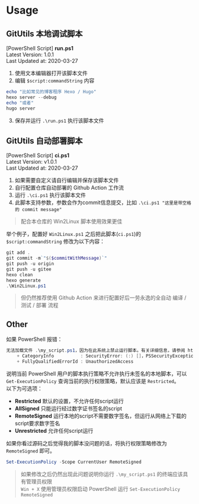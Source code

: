 # Usage
## GitUtils 本地调试脚本
[PowerShell Script] **run.ps1**  
Latest Version: 1.0.1  
Last Updated at: 2020-03-27  

1. 使用文本编辑器打开该脚本文件  
2. 编辑 `$script:commandString` 内容  
```powershell
echo "比如常见的博客程序 Hexo / Hugo"
hexo server --debug
echo "或者"
hugo server
```
3. 保存并运行 `.\run.ps1` 执行该脚本文件  

## GitUtils 自动部署脚本
[PowerShell Script] **ci.ps1**  
Latest Version: v1.0.1  
Last Updated at: 2020-03-27  

1. 如果需要自定义请自行编辑并保存该脚本文件  
2. 自行配置仓库自动部署的 Github Action 工作流  
3. 运行 `.\ci.ps1` 执行该脚本文件  
4. 此脚本支持参数，参数会作为commit信息提交，比如 `.\ci.ps1 "这里是带空格 的 commit message"`  

> 配合本仓库的 Win2Linux 脚本使用效果更佳  

举个例子，配置好 `Win2Linux.ps1` 之后把此脚本(`ci.ps1`)的 `$script:commandString` 修改为以下内容：  
```powershell
git add .
git commit -m`"$($commitWithMessage)`"
git push -u origin
git push -u gitee
hexo clean
hexo generate
.\Win2Linux.ps1
```

> 但仍然推荐使用 Github Action 来进行配置好后一劳永逸的全自动 编译 / 测试 / 部署 流程  

## Other
如果 PowerShell 报错：  
```powershell
无法加载文件 .\my_script.ps1，因为在此系统上禁止运行脚本。有关详细信息，请参阅 https://go.microsoft.com/fwlink/?LinkID=135170 中的 about_Execution_Policies。
    + CategoryInfo          : SecurityError: (:) []，PSSecurityException    
    + FullyQualifiedErrorId : UnauthorizedAccess
```
说明当前 PowerShell 用户的脚本执行策略不允许执行未签名的本地脚本，可以 `Get-ExecutionPolicy` 查询当前的执行权限策略，默认应该是 `Restricted`。  
以下为可选项：  
* **Restricted** 默认的设置，不允许任何script运行
* **AllSigned** 只能运行经过数字证书签名的script
* **RemoteSigned** 运行本地的script不需要数字签名，但运行从网络上下载的script要求数字签名
* **Unrestricted** 允许任何script运行

如果你看过源码之后觉得我的脚本没问题的话，将执行权限策略修改为 `RemoteSigned` 即可。
```powershell
Set-ExecutionPolicy -Scope CurrentUser RemoteSigned
```

> 如果修改之后仍然出现此问题说明你运行 `.\my_script.ps1` 的终端应该具有管理员权限  
> `Win + X` 使用管理员权限启动 PowerShell 运行 `Set-ExecutionPolicy RemoteSigned`  